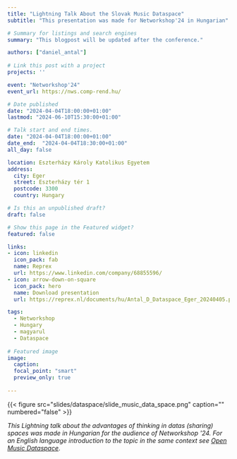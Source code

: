 ```yaml
---
title: "Lightning Talk About the Slovak Music Dataspace"
subtitle: "This presentation was made for Networkshop'24 in Hungarian"

# Summary for listings and search engines
summary: "This blogpost will be updated after the conference."

authors: ["daniel_antal"]
 
# Link this post with a project
projects: ''

event: "Networkshop'24" 
event_url: https://nws.comp-rend.hu/

# Date published
date: "2024-04-04T18:00:00+01:00"
lastmod: "2024-06-10T15:30:00+01:00"

# Talk start and end times.
date: "2024-04-04T18:00:00+01:00"
date_end:  "2024-04-04T18:30:00+01:00"
all_day: false

location: Eszterházy Károly Katolikus Egyetem
address:
  city: Eger
  street: Eszterházy tér 1
  postcode: 3300
  country: Hungary

# Is this an unpublished draft?
draft: false

# Show this page in the Featured widget?
featured: false

links:
- icon: linkedin
  icon_pack: fab
  name: Reprex
  url: https://www.linkedin.com/company/68855596/
- icon: arrow-down-on-square
  icon_pack: hero
  name: Download presentation
  url: https://reprex.nl/documents/hu/Antal_D_Dataspace_Eger_20240405.pdf

tags:
  - Networkshop
  - Hungary
  - magyarul
  - Dataspace
  
# Featured image
image:
  caption: 
  focal_point: "smart"
  preview_only: true
  
---
```


<td style="text-align: center;">{{< figure src="slides/dataspace/slide_music_data_space.png" caption="" numbered="false" >}}</td>

_This Lightning talk about the advantages of thinking in datas (sharing) spaces was made in Hungarian for the audience of Networkshop '24. For an English language introduction to the topic in the same context see [Open Music Dataspace](https://music.dataobservatory.eu/documentation/background.html#sec-dataspace-definition)_.
